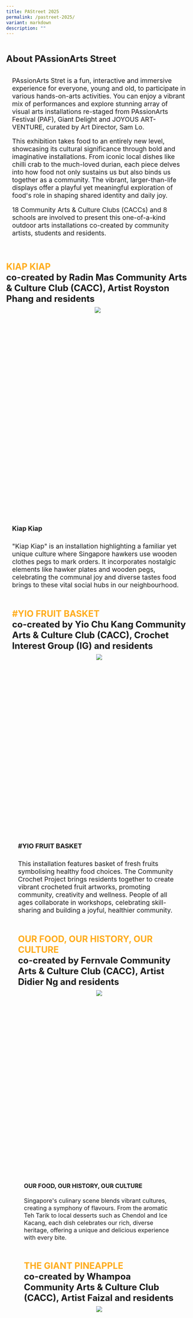 ```yaml
---
title: PAStreet 2025
permalink: /pastreet-2025/
variant: markdown
description: ""
---
```

<div style="padding-top:2rem;font-size:1.5rem;">
<span style="font-weight: bold;">About PAssionArts Street</span></div>

<div style="padding:1rem; font-size:1.1rem">

PAssionArts Stret is a fun, interactive and immersive experience for everyone, young and old, to participate in various hands-on-arts activities. You can enjoy a vibrant mix of performances and explore stunning array of visual arts installations re-staged from PAssionArts Festival (PAF), Giant Delight and JOYOUS ART-VENTURE, curated by Art Director, Sam Lo. <br>
	
This exhibition takes food to an entirely new level, showcasing its cultural significance through bold and imaginative installations. From iconic local dishes like chilli crab to the much-loved durian, each piece delves into how food not only sustains us but also binds us together as a community. The vibrant, larger-than-life displays offer a playful yet meaningful exploration of food's role in shaping shared identity and daily joy.
<br>
	
18 Community Arts &amp; Culture Clubs (CACCs) and 8 schools are involved to present this one-of-a-kind outdoor arts installations co-created by community artists, students and residents. 
</div>

<div style="padding-top:2rem;font-size:1.5rem;">
<span style="font-weight: bold;"><span style="color: #FFAC1C;"> KIAP KIAP</span> <br>co-created by Radin Mas Community Arts &amp; Culture Club (CACC), Artist Royston Phang and residents</span></div>

<div style="text-align: center; display: grid; grid-template-columns: repeat(auto-fit, minmax(330px, 1fr)); gap:0.5rem; padding:0.5rem;">

<div style="display: block; overflow:hidden; text-decoration: none;  max-width: 30rem;">
<div style="font-size: 1rem"></div><div style="min-height:35rem; max-height:16rem; overflow:hidden;"><img style="min-height:16rem; object-fit: cover; position:relative; top:rem;" src="/images/DSC0429.jpg"></div></div>

</div>

<div style="padding:1rem; font-size:1.1rem"><span style="font-weight: bold;line-height:2rem;"> Kiap Kiap</span><br><br> "Kiap Kiap" is an installation highlighting a familiar yet unique culture where Singapore hawkers use wooden clothes pegs to mark orders. It incorporates nostalgic elements like hawker plates and wooden pegs, celebrating the communal joy and diverse tastes food brings to these vital social hubs in our neighbourhood. <br><br>

	
<div style="padding-top:2rem;font-size:1.5rem;">
<span style="font-weight: bold;"><span style="color: #FFAC1C;"> #YIO FRUIT BASKET</span> <br>co-created by Yio Chu Kang Community Arts &amp; Culture Club (CACC), Crochet Interest Group (IG) and residents</span></div>

<div style="text-align: center; display: grid; grid-template-columns: repeat(auto-fit, minmax(330px, 1fr)); gap:0.5rem; padding:0.5rem;">

<div style="display: block; overflow:hidden; text-decoration: none;  max-width: 30rem;">
<div style="font-size: 1rem"></div><div style="min-height:30rem; max-height:16rem; overflow:hidden;"><img style="min-height:16rem; object-fit: cover; position:relative; top:rem;" src="/images/JOL00261.jpg"></div></div>

</div>

<div style="padding:1rem; font-size:1.1rem"><span style="font-weight: bold;line-height:2rem;"> #YIO FRUIT BASKET</span><br><br> This installation features basket of fresh fruits symbolising healthy food choices. The Community Crochet Project brings residents together to create vibrant crocheted fruit artworks, promoting community, creativity and wellness. People of all ages collaborate in workshops, celebrating skill-sharing and building a joyful, healthier community. <br><br>
	

<div style="padding-top:2rem;font-size:1.5rem;">
<span style="font-weight: bold;"><span style="color: #FFAC1C;">OUR FOOD, OUR HISTORY, OUR CULTURE</span> <br>co-created by Fernvale Community Arts &amp; Culture Club (CACC), Artist Didier Ng and residents</span></div>

<div style="text-align: center; display: grid; grid-template-columns: repeat(auto-fit, minmax(330px, 1fr)); gap:0.5rem; padding:0.5rem;">

<div style="display: block; overflow:hidden; text-decoration: none;  max-width: 30rem;">
<div style="font-size: 1rem"></div><div style="min-height:31rem; max-height:16rem; overflow:hidden;"><img style="min-height:16rem; object-fit: cover; position:relative; top:rem;" src="/images/DSC0423.jpg"></div></div>

</div>

<div style="padding:1rem; font-size:1rem"><span style="font-weight: bold;line-height:rem;"> OUR FOOD, OUR HISTORY, OUR CULTURE </span><br><br>Singapore's culinary scene blends vibrant cultures, creating a symphony of flavours. From the aromatic Teh Tarik to local desserts such as Chendol and Ice Kacang, each dish celebrates our rich, diverse heritage, offering a unique and delicious experience with every bite. <br><br>

	
<div style="padding-top:2rem;font-size:1.5rem;">
<span style="font-weight: bold;"><span style="color: #FFAC1C;">THE GIANT PINEAPPLE</span> <br>co-created by Whampoa Community Arts &amp; Culture Club (CACC), Artist Faizal and residents</span></div>

<div style="text-align: center; display: grid; grid-template-columns: repeat(auto-fit, minmax(330px, 1fr)); gap:0.5rem; padding:0.5rem;">

<div style="display: block; overflow:hidden; text-decoration: none;  max-width: 30rem;">
<div style="font-size: 1rem"></div><div style="min-height:33rem; max-height:16rem; overflow:hidden;"><img style="min-height:16rem; object-fit: cover; position:relative; top:rem;" src="/images/DSC0458.jpg"></div></div>

</div>

<div style="padding:1rem; font-size:1.1rem"><span style="font-weight: bold;line-height:2rem;"> THE GIANT PINEAPPLE </span><br><br>The artwork integrates pineapple symbolising wealth and prosperity in Chinese culture, with Batik Art, linked to Malay culture. It celebrates Singapore's multiculturalism and the harmonious society we enjoy. The wooden plank structure symbolises unity, while the batik artworks of local fruits highlight Singapore's shared cultural heritage.<br><br>


<div style="padding-top:2rem;font-size:1.5rem;">
<span style="font-weight: bold;"><span style="color: #FFAC1C;">JALAN KAYU BIG APPLE</span> <br>co-created by Jalan Kayu Community Arts &amp; Culture Club (CACC), Artist Fish Jaafar and residents</span></div>

<div style="text-align: center; display: grid; grid-template-columns: repeat(auto-fit, minmax(330px, 1fr)); gap:0.5rem; padding:0.5rem;">

<div style="display: block; overflow:hidden; text-decoration: none;  max-width: 30rem;">
<div style="font-size: 1rem"></div><div style="min-height:33rem; max-height:16rem; overflow:hidden;"><img style="min-height:16rem; object-fit: cover; position:relative; top:rem;" src="/images/JOL00253_3.jpg"></div></div>

</div>

<div style="padding:1rem; font-size:1.1rem"><span style="font-weight: bold;line-height:2rem;"> THE GIANT PINEAPPLE </span><br><br>The Giant Apple symbolises growth, renewal, harmony, and healthy living. The design of an apple also reinforces grassroots' efforts to promote healthy living to residents during house visits, bringing them joy at the same time.<br><br>


<div style="padding-top:2rem;font-size:1.5rem;">
<span style="font-weight: bold;"><span style="color: #FFAC1C;">PEARFECTION IN EVERY HUE</span> <br>co-created by Sengkang North Community Arts &amp; Culture Club (CACC), Artist Whee Ng and residents</span></div>

<div style="text-align: center; display: grid; grid-template-columns: repeat(auto-fit, minmax(330px, 1fr)); gap:0.5rem; padding:0.5rem;">

<div style="display: block; overflow:hidden; text-decoration: none;  max-width: 30rem;">
<div style="font-size: 1rem"></div><div style="min-height:40rem; max-height:16rem; overflow:hidden;"><img style="min-height:16rem; object-fit: cover; position:relative; top:rem;" src="/images/JOL00265_2.jpg"></div></div>

</div>

<div style="padding:1rem; font-size:1.1rem"><span style="font-weight: bold;line-height:2rem;"> PEARFECTION IN EVERY HUE </span><br><br>The pear represents abundance, prosperity, health, growth, nurturing and natural beauty. The rainbow colours represent diversity, inclusion and connection.<br><br>
	
<div style="padding-top:2rem;font-size:1.5rem;">
<span style="font-weight: bold;"><span style="color: #FFAC1C;">GUST OF SWEET HARMONY</span> <br>co-created by Bukit Batok East Community Arts &amp; Culture Club (CACC), Artist Swee Siong and residents</span></div>

<div style="text-align: center; display: grid; grid-template-columns: repeat(auto-fit, minmax(330px, 1fr)); gap:0.5rem; padding:0.5rem;">

<div style="display: block; overflow:hidden; text-decoration: none;  max-width: 30rem;">
<div style="font-size: 1rem"></div><div style="min-height:31rem; max-height:16rem; overflow:hidden;"><img style="min-height:16rem; object-fit: cover; position:relative; top:rem;" src="/images/JOL00197.jpg"></div></div>

</div>

<div style="padding:1rem; font-size:1.1rem"><span style="font-weight: bold;line-height:2rem;"> GUST OF SWEET HARMONY </span><br><br>A kinetic art installation featuring local fruits, food and desserts is enhanced with AR effects in collaboration with Ngee Ann Polytechnic. <br><br>
	
<div style="padding-top:2rem;font-size:1.5rem;">
<span style="font-weight: bold;"><span style="color: #FFAC1C;">HOMEMADE FUSION</span> <br>co-created by Brickland Community Arts &amp; Culture Club (CACC), Artist Eunice Hannah Lim and residents</span></div>

<div style="text-align: center; display: grid; grid-template-columns: repeat(auto-fit, minmax(330px, 1fr)); gap:0.5rem; padding:0.5rem;">

<div style="display: block; overflow:hidden; text-decoration: none;  max-width: 30rem;">
<div style="font-size: 1rem"></div><div style="min-height:31rem; max-height:16rem; overflow:hidden;"><img style="min-height:16rem; object-fit: cover; position:relative; top:rem;" src="/images/JOL00197.jpg"></div></div>

</div>

<div style="padding:1rem; font-size:1.1rem"><span style="font-weight: bold;line-height:2rem;"> HOMEMADE FUSION </span><br><br>Homemade Fusion features five food illustrations with Brickland mascots, using household items to evoke memories of everyday food. This artwork celebrates Singapore's diverse multiracial culture through community engagement. <br><br>
	
<div style="padding-top:2rem;font-size:1.5rem;">
<span style="font-weight: bold;"><span style="color: #FFAC1C;">KUEH INSPIRED SEATS</span> <br>co-created by Marine Parade Community Arts &amp; Culture Club (CACC) and residents</span></div>

<div style="text-align: center; display: grid; grid-template-columns: repeat(auto-fit, minmax(330px, 1fr)); gap:0.5rem; padding:0.5rem;">

<div style="display: block; overflow:hidden; text-decoration: none;  max-width: 30rem;">
<div style="font-size: 1rem"></div><div style="min-height:3rem; max-height:16rem; overflow:hidden;"><img style="min-height:16rem; object-fit: cover; position:relative; top:rem;" src="/images/JOL00237_2.jpg"></div></div>

</div>

<div style="padding:1rem; font-size:1.1rem"><span style="font-weight: bold;line-height:2rem;"> KUEH INSPIRED SEATS </span><br><br>The Peranakan kueh inspired benches were part of the "Sit on Kuehs" installation, with involvement from Tao Nan School. The installation invites you to explore the Peranakan culture and heritage through these vibrant benches depicting the flavourful pastries. <br><br>

<div style="padding-top:2rem;font-size:1.5rem;">
<span style="font-weight: bold;"><span style="color: #FFAC1C;">BLISS-CUITS AND INSTANT DOPA-MEE</span> <br>co-created by Pasir Ris Central Community Arts &amp; Culture Club (CACC), Artists Esther Ng, Casey Chen and residents</span></div>

<div style="text-align: center; display: grid; grid-template-columns: repeat(auto-fit, minmax(330px, 1fr)); gap:0.5rem; padding:0.5rem;">

<div style="display: block; overflow:hidden; text-decoration: none;  max-width: 30rem;">
<div style="font-size: 1rem"></div><div style="min-height:18rem; max-height:16rem; overflow:hidden;"><img style="min-height:16rem; object-fit: cover; position:relative; top:rem;" src="/images/IMG_0223.jpg"></div></div>

</div>

<div style="padding:1rem; font-size:1.1rem"><span style="font-weight: bold;line-height:2rem;">BLISS-CUITS AND INSTANT DOPA-MEE</span><br><br>Comfort food provides consolation and warmth. Often, they are associated with childhood or home cooking. In Singapore, we each have a go-to snack to indulge in when we are stressed, restless or peckish; a sugary rush for the kid after a test, warm and savory instant meal for the up-at-night working adult, or familiar bites of a timeless treat for the leisurely. This artwork celebrates the types of comfort food that many of us enjoy, while also playing upon iconic and familiar packaging to engage the audience's memories of them enjoying these foods. <br><br>
	
<div style="padding-top:2rem;font-size:1.5rem;">
<span style="font-weight: bold;"><span style="color: #FFAC1C;">STRINGS AND SPIKES</span> <br>co-created by Admiralty Community Arts &amp; Culture Club (CACC), Artists Casey Chen, Esther Ng and residents</span></div>

<div style="text-align: center; display: grid; grid-template-columns: repeat(auto-fit, minmax(330px, 1fr)); gap:0.5rem; padding:0.5rem;">

<div style="display: block; overflow:hidden; text-decoration: none;  max-width: 30rem;">
<div style="font-size: 1rem"></div><div style="min-height:10rem; max-height:16rem; overflow:hidden;"><img style="min-height:16rem; object-fit: cover; position:relative; top:rem;" src="/images/JOL00205_2.jpg"></div></div>

</div>

<div style="padding:1rem; font-size:1.1rem"><span style="font-weight: bold;line-height:2rem;">STRINGS AND SPIKES</span><br><br>Durian, Singapore's iconic fruit, fosters shared moments with family and friends. This installation encourages residents to bond over art, using strong art to create connections, highlighting the importance of friendship and community ties. <br><br>
	
<div style="padding-top:2rem;font-size:1.5rem;">
<span style="font-weight: bold;"><span style="color: #FFAC1C;">KUEH-ZY COCONUTS</span> <br>co-created by Telok Blangah Community Arts &amp; Culture Club (CACC), Artists Esther Ng, Casy Chen and residents</span></div>

<div style="text-align: center; display: grid; grid-template-columns: repeat(auto-fit, minmax(330px, 1fr)); gap:0.5rem; padding:0.5rem;">

<div style="display: block; overflow:hidden; text-decoration: none;  max-width: 30rem;">
<div style="font-size: 1rem"></div><div style="min-height:1rem; max-height:16rem; overflow:hidden;"><img style="min-height:16rem; object-fit: cover; position:relative; top:rem;" src="/images/JOL00211_2.jpg"></div></div>

</div>

<div style="padding:1rem; font-size:1.1rem"><span style="font-weight: bold;line-height:2rem;">KUEH-ZY COCONUTS</span><br><br>Inspired by coconut, this installation celebrates its use in making Kueh Kueh, a beloved Singapore treat. With coconut milk and flesh as key ingredients, the installation features giant replicas of popular Kueh Kueh, paying tribute to the island's culinary delights and diverse flavours. <br><br>
	
<div style="padding-top:2rem;font-size:1.5rem;">
<span style="font-weight: bold;"><span style="color: #FFAC1C;">GIANT BITES OF NOSTALGIA</span> <br>co-created by Bukit Batok East Community Arts &amp; Culture Club (CACC), Artists Chan Yong Song, Koh Wan Hup, Loo Kok Wah, Liew Lee Khong and residents</span></div>

<div style="text-align: center; display: grid; grid-template-columns: repeat(auto-fit, minmax(330px, 1fr)); gap:0.5rem; padding:0.5rem;">

<div style="display: block; overflow:hidden; text-decoration: none;  max-width: 30rem;">
<div style="font-size: 1rem"></div><div style="min-height:1rem; max-height:16rem; overflow:hidden;"><img style="min-height:16rem; object-fit: cover; position:relative; top:rem;" src="/images/JOL00245.jpg"></div></div>

</div>

<div style="padding:1rem; font-size:1.1rem"><span style="font-weight: bold;line-height:2rem;">GIANT BITES OF NOSTALGIA</span><br><br>The Bukit Batok East Giant Delight installation celebrates Singapore's culinary heritage with three sculptures: a giant Chendol cup, Kacang Putih Cones, and a colourful Fruit Bowl. These vibrant pieces highlight both traditional snacks and healthy living, with residents contributing to their creation.<br><br>
	
<div style="padding-top:2rem;font-size:1.5rem;">
<span style="font-weight: bold;"><span style="color: #FFAC1C;">FOOD FOR THOUGHT</span> <br>co-created by Cheng San-Seletar Community Arts &amp; Culture Club (CACC), Artists Barry Yeow, Cipto Purnamo, Muhammad Riduan, Evangeline Ang, Mukul Hossine and residents</span></div>

<div style="text-align: center; display: grid; grid-template-columns: repeat(auto-fit, minmax(330px, 1fr)); gap:0.5rem; padding:0.5rem;">

<div style="display: block; overflow:hidden; text-decoration: none;  max-width: 30rem;">
<div style="font-size: 1rem"></div><div style="min-height:1rem; max-height:16rem; overflow:hidden;"><img style="min-height:16rem; object-fit: cover; position:relative; top:rem;" src="/images/JOL00215.jpg"></div></div>

</div>

<div style="padding:1rem; font-size:1.1rem"><span style="font-weight: bold;line-height:2rem;">FOOD FOR THOUGHT</span><br><br>This food for Thought installation celebrates local food culture with three sculptures: Fruitful Bliss, Lucky Bowl, and Grill Delight, featuring interactive elements like stay sticks that one could pick up and pose for photos. The co-creation is made possible with involvement of different generations, including preschoolers, who share their common love for these local delights. <br><br>
	
<div style="padding-top:2rem;font-size:1.5rem;">
<span style="font-weight: bold;"><span style="color: #FFAC1C;">FRUTOPIA SEEDS OF PARADISE</span> <br>co-created by Fernvale Community Arts &amp; Culture Club (CACC), Artist Jesse Leong and residents</span></div>

<div style="text-align: center; display: grid; grid-template-columns: repeat(auto-fit, minmax(330px, 1fr)); gap:0.5rem; padding:0.5rem;">

<div style="display: block; overflow:hidden; text-decoration: none;  max-width: 30rem;">
<div style="font-size: 1rem"></div><div style="min-height:1rem; max-height:16rem; overflow:hidden;"><img style="min-height:16rem; object-fit: cover; position:relative; top:rem;" src="/images/JOL00217_2.jpg"></div></div>

</div>

<div style="padding:1rem; font-size:1.1rem"><span style="font-weight: bold;line-height:2rem;">FRUTOPIA SEEDS OF PARADISE</span><br><br>Frutopia celebrates the vibrancy and cultural significance of tropical fruits. At its heart lies the iconic Pineapple, flanked by cross-sections of mangosteen, kiwi, orange, watermelon and lemon, each symboling the richness and diversity of nature's bounty. Crafted from contemporary materials, this installation combines organic shapes with innovative design, inviting viewers to appreciate the intricate beauty of these fruits, The pineapple is a bold focal point, representing abundance and uniqueness, while the colourful cross-sections invite exploration and curiosity.<br><br>
	
<div style="padding-top:2rem;font-size:1.5rem;">
<span style="font-weight: bold;"><span style="color: #FFAC1C;">FROM FARM TO FEAST</span> <br>co-created by Bukit Timah Community Arts &amp; Culture Club (CACC), Artists Didier Ng, Cherie Ng, Thian Zhiwen and residents</span></div>

<div style="text-align: center; display: grid; grid-template-columns: repeat(auto-fit, minmax(330px, 1fr)); gap:0.5rem; padding:0.5rem;">

<div style="display: block; overflow:hidden; text-decoration: none;  max-width: 30rem;">
<div style="font-size: 1rem"></div><div style="min-height:1rem; max-height:16rem; overflow:hidden;"><img style="min-height:16rem; object-fit: cover; position:relative; top:rem;" src="/images/JOL00203_2.jpg"></div></div>

</div>

<div style="padding:1rem; font-size:1.1rem"><span style="font-weight: bold;line-height:2rem;">FROM FARM TO FEAST</span><br><br>From Farm to Feast celebrates sustainability, food security, and community resilience. Set on a grassy knoll among towering flats, it features vibrant, lifelike sculptures of fresh produce like fish, vegetables, and eggs. The installation reflects Singapore's goal to locally source 30% of its food by 2030, celebrating the progress made and inspiring local pride. It encourages families and neighbours to engage in conversations about food, sustainability, and access to healthy produce, reinforcing the importance of community involvement for a sustainable future. It's a celebration of creativity, culture, and commitment to a better tomorrow. <br><br>
	
<div style="padding-top:2rem;font-size:1.5rem;">
<span style="font-weight: bold;"><span style="color: #FFAC1C;">FRUIT TART ART</span> <br>co-created by Zhenghua Community Arts &amp; Culture Club (CACC), Artist Artz Johan and residents</span></div>

<div style="text-align: center; display: grid; grid-template-columns: repeat(auto-fit, minmax(330px, 1fr)); gap:0.5rem; padding:0.5rem;">

<div style="display: block; overflow:hidden; text-decoration: none;  max-width: 30rem;">
<div style="font-size: 1rem"></div><div style="min-height:20rem; max-height:16rem; overflow:hidden;"><img style="min-height:16rem; object-fit: cover; position:relative; top:rem;" src="/images/JOL00219.jpg"></div></div>

</div>

<div style="padding:1rem; font-size:1.1rem"><span style="font-weight: bold;line-height:2rem;">FRUIT TART ART</span><br><br>Built on. acrate box, this 3D installations transformed into a Fruit Tart featuring different fruits and colours creatively made using different recycled materials such as packaging styrofoam and items such as toy balls, yoga mat etc. are painted to form the installation.<br><br>
</div></div></div></div></div></div></div></div></div></div></div></div></div></div></div></div></div>